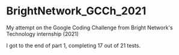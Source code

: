 # BrightNetwork_GCCh_2021
My attempt on the Google Coding Challenge from Bright Network's Technology internship (2021)

I got to the end of part 1, completing 17 out of 21 tests.
